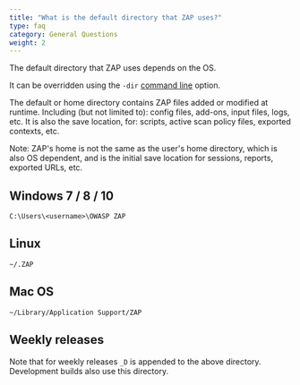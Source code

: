 ```yaml
---
title: "What is the default directory that ZAP uses?"
type: faq
category: General Questions
weight: 2
---
```


The default directory that ZAP uses depends on the OS.

It can be overridden using the `-dir` [command line](/docs/desktop/cmdline/) option.

The default or home directory contains ZAP files added or modified at runtime. Including (but not limited to): config files, add-ons, input files, logs, etc. It is also the save location, for: scripts, active scan policy files, exported contexts, etc.

Note: ZAP's home is not the same as the user's home directory, which is also OS dependent, and is the initial save location for sessions, reports, exported URLs, etc.

##  Windows 7 / 8 / 10

`C:\Users\<username>\OWASP ZAP`

##  Linux

`~/.ZAP`

##  Mac OS

`~/Library/Application Support/ZAP`

##  Weekly releases

Note that for weekly releases `_D` is appended to the above directory. Development builds also use this directory.
